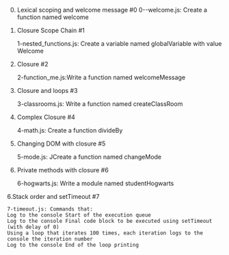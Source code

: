 0. Lexical scoping and welcome message #0
    0--welcome.js: Create a function named welcome


1.  Closure Scope Chain  #1

    1-nested_functions.js: Create a variable named globalVariable with value Welcome 
2.  Closure  #2

    2-function_me.js:Write a function named welcomeMessage

3. Closure and loops  #3

    3-classrooms.js: Write a function named createClassRoom
4. Complex Closure  #4

    4-math.js: Create a function divideBy
5. Changing DOM with closure  #5

    5-mode.js: JCreate a function named changeMode
6. Private methods with closure  #6

    6-hogwarts.js: Write a module named studentHogwarts

6.Stack order and setTimeout   #7

    7-timeout.js: Commands that:
    Log to the console Start of the execution queue
    Log to the console Final code block to be executed using setTimeout (with delay of 0)
    Using a loop that iterates 100 times, each iteration logs to the console the iteration number
    Log to the console End of the loop printing

